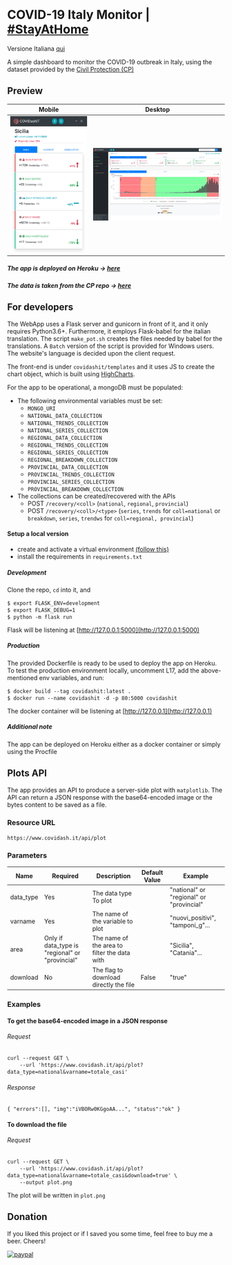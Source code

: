 # COVID-19 Italy Monitor | [\#StayAtHome](https://twitter.com/hashtag/StayAtHome)

Versione Italiana [qui](https://github.com/fabriziomiano/covidashit/blob/master/README_IT.md)

A simple dashboard to monitor the COVID-19 outbreak in Italy, using the dataset 
provided by the [Civil Protection (CP)](https://github.com/pcm-dpc) 

## Preview

Mobile          |  Desktop
:-------------------------:|:-------------------------:
![alt_text](https://raw.githubusercontent.com/fabriziomiano/covidashit/main/previews/mobile.png) |  ![alt_text](https://raw.githubusercontent.com/fabriziomiano/covidashit/main/previews/preview.png)

##### The app is deployed on Heroku &#8594; [here](https://covidashit.herokuapp.com/)

##### The data is taken from the CP repo &#8594; [here](https://github.com/pcm-dpc/COVID-19/blob/master/dati-json/dpc-covid19-ita-andamento-nazionale.json)


## For developers

The WebApp uses a Flask server and gunicorn in front of it, and it only requires Python3.6+.
Furthermore, it employs Flask-babel for the italian translation. 
The script `make_pot.sh` creates the files needed by babel for the translations.
A `Batch` version of the script is provided for Windows users. 
The website's language is decided upon the client request. 

The front-end is under `covidashit/templates` and it uses JS to create the chart object, 
which is built using [HighCharts](https://www.highcharts.com/).

For the app to be operational, a mongoDB must be populated:
 - The following environmental variables must be set:
    * `MONGO_URI`
    * `NATIONAL_DATA_COLLECTION`
    * `NATIONAL_TRENDS_COLLECTION`
    * `NATIONAL_SERIES_COLLECTION`
    * `REGIONAL_DATA_COLLECTION`
    * `REGIONAL_TRENDS_COLLECTION`
    * `REGIONAL_SERIES_COLLECTION`
    * `REGIONAL_BREAKDOWN_COLLECTION`
    * `PROVINCIAL_DATA_COLLECTION`
    * `PROVINCIAL_TRENDS_COLLECTION`
    * `PROVINCIAL_SERIES_COLLECTION`
    * `PROVINCIAL_BREAKDOWN_COLLECTION`
 - The collections can be created/recovered with the APIs
    - POST `/recovery/<coll>` (`national`, `regional`, `provincial`)
    - POST `/recovery/<coll>/<type>` (`series`, `trends` for `coll=national` or `breakdown`, `series`, `trendws` for `coll=regional, provincial`)
    
 
#### Setup a local version

* create and activate a virtual environment [(follow this)](https://packaging.python.org/guides/installing-using-pip-and-virtual-environments/)
* install the requirements in `requirements.txt`

##### Development
Clone the repo, `cd` into it, and
```
$ export FLASK_ENV=development
$ export FLASK_DEBUG=1
$ python -m flask run
```
Flask will be listening at [http://127.0.0.1:5000](http://127.0.0.1:5000)

##### Production
The provided Dockerfile is ready to be used to deploy the app on Heroku. 
To test the production environment locally, uncomment L17, add the 
above-mentioned env variables, and run:
```
$ docker build --tag covidashit:latest . 
$ docker run --name covidashit -d -p 80:5000 covidashit
```

The docker container will be listening at [http://127.0.0.1](http://127.0.0.1)

##### Additional note

The app can be deployed on Heroku either as a docker container or simply using the Procfile

## Plots API

The app provides an API to produce a server-side plot with `matplotlib`.
The API can return a JSON response with the base64-encoded image or 
the bytes content to be saved as a file.

### Resource URL 


`https://www.covidash.it/api/plot`

### Parameters
| Name      | Required                                        | Description                                  | Default Value | Example                                  |
|-----------|-------------------------------------------------|----------------------------------------------|---------------|------------------------------------------|
| data_type | Yes                                             | The data type To plot                        |               | "national" or "regional" or "provincial" |
| varname   | Yes                                             | The name of the variable to plot             |               | "nuovi_positivi", "tamponi_g"...         |
| area      | Only if data_type is "regional" or "provincial" | The name of the area to filter the data with |               | "Sicilia", "Catania"...                  |
| download  | No                                              | The flag to download directly the file       | False         | "true"                                   |

### Examples

#### To get the base64-encoded image in a JSON response
###### Request
```
curl --request GET \
    --url 'https://www.covidash.it/api/plot?data_type=national&varname=totale_casi'
```

###### Response

`{
    "errors":[],
    "img":"iVBORw0KGgoAA...",
    "status":"ok"
}`

#### To download the file
###### Request 
```
curl --request GET \
    --url 'https://www.covidash.it/api/plot?data_type=national&varname=totale_casi&download=true' \
    --output plot.png
```

The plot will be written in `plot.png`



## Donation

If you liked this project or if I saved you some time, feel free to buy me a beer. Cheers!

[![paypal](https://www.paypalobjects.com/en_US/IT/i/btn/btn_donateCC_LG.gif)](https://www.paypal.com/cgi-bin/webscr?cmd=_s-xclick&hosted_button_id=PMW6C23XTQDWG)
